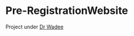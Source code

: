 Pre-RegistrationWebsite
=======================

Project under [Dr Wadee](https://github.com/wadeehalabi) 
